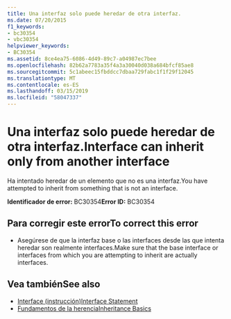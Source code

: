 ```yaml
---
title: Una interfaz solo puede heredar de otra interfaz.
ms.date: 07/20/2015
f1_keywords:
- bc30354
- vbc30354
helpviewer_keywords:
- BC30354
ms.assetid: 8ce4ea75-6086-4d49-89c7-a04987ec7bee
ms.openlocfilehash: 82b62a7783a35f4a3a30040d038a684bfcf85ae8
ms.sourcegitcommit: 5c1abeec15fbddcc7dbaa729fabc1f1f29f12045
ms.translationtype: MT
ms.contentlocale: es-ES
ms.lasthandoff: 03/15/2019
ms.locfileid: "58047337"
---
```

# <a name="interface-can-inherit-only-from-another-interface"></a><span data-ttu-id="099c5-102">Una interfaz solo puede heredar de otra interfaz.</span><span class="sxs-lookup"><span data-stu-id="099c5-102">Interface can inherit only from another interface</span></span>
<span data-ttu-id="099c5-103">Ha intentado heredar de un elemento que no es una interfaz.</span><span class="sxs-lookup"><span data-stu-id="099c5-103">You have attempted to inherit from something that is not an interface.</span></span>  
  
 <span data-ttu-id="099c5-104">**Identificador de error:** BC30354</span><span class="sxs-lookup"><span data-stu-id="099c5-104">**Error ID:** BC30354</span></span>  
  
## <a name="to-correct-this-error"></a><span data-ttu-id="099c5-105">Para corregir este error</span><span class="sxs-lookup"><span data-stu-id="099c5-105">To correct this error</span></span>  
  
-   <span data-ttu-id="099c5-106">Asegúrese de que la interfaz base o las interfaces desde las que intenta heredar son realmente interfaces.</span><span class="sxs-lookup"><span data-stu-id="099c5-106">Make sure that the base interface or interfaces from which you are attempting to inherit are actually interfaces.</span></span>  
  
## <a name="see-also"></a><span data-ttu-id="099c5-107">Vea también</span><span class="sxs-lookup"><span data-stu-id="099c5-107">See also</span></span>

- [<span data-ttu-id="099c5-108">Interface (instrucción)</span><span class="sxs-lookup"><span data-stu-id="099c5-108">Interface Statement</span></span>](../../visual-basic/language-reference/statements/interface-statement.md)
- [<span data-ttu-id="099c5-109">Fundamentos de la herencia</span><span class="sxs-lookup"><span data-stu-id="099c5-109">Inheritance Basics</span></span>](../../visual-basic/programming-guide/language-features/objects-and-classes/inheritance-basics.md)
